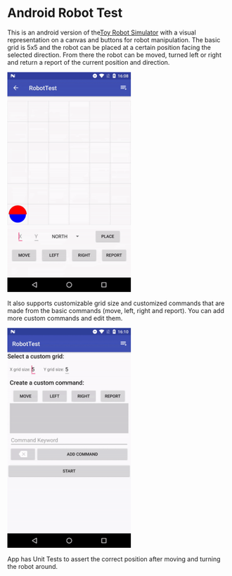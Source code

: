 # Android Robot Test

This is an android version of the<a href="https://github.com/cumpstey/robot-test">Toy Robot Simulator</a> with a visual representation on a canvas and buttons for robot manipulation. The basic grid is 5x5 and the robot can be placed at a certain position facing the selected direction. From there the robot can be moved, turned left or right and return a report of the current position and direction.

<img src="demo/android_robot_test.gif" height="500" alt="Gif Showing demo of the android robot test"/>

It also supports customizable grid size and customized commands that are made from the basic commands (move, left, right and report). You can add more custom commands and edit them.

<img src="demo/custom_android_robot_test.gif" height="500" alt="Gif Showing demo of the custom android robot test"/>

App has Unit Tests to assert the correct position after moving and turning the robot around.




